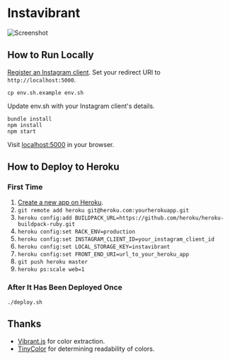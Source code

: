 # Instavibrant

![Screenshot](https://raw.githubusercontent.com/cheshire137/instavibrant/master/screenshot.png)

## How to Run Locally

[Register an Instagram client](https://instagram.com/developer/clients/register/). Set your redirect URI to `http://localhost:5000`.

    cp env.sh.example env.sh

Update env.sh with your Instagram client's details.

    bundle install
    npm install
    npm start

Visit [localhost:5000](http://localhost:5000/) in your browser.

## How to Deploy to Heroku

### First Time

1. [Create a new app on Heroku](https://dashboard.heroku.com/apps).
1. `git remote add heroku git@heroku.com:yourherokuapp.git`
1. `heroku config:add BUILDPACK_URL=https://github.com/heroku/heroku-buildpack-ruby.git`
1. `heroku config:set RACK_ENV=production`
1. `heroku config:set INSTAGRAM_CLIENT_ID=your_instagram_client_id`
1. `heroku config:set LOCAL_STORAGE_KEY=instavibrant`
1. `heroku config:set FRONT_END_URI=url_to_your_heroku_app`
1. `git push heroku master`
1. `heroku ps:scale web=1`

### After It Has Been Deployed Once

    ./deploy.sh

## Thanks

- [Vibrant.js](http://jariz.github.io/vibrant.js/) for color extraction.
- [TinyColor](http://bgrins.github.io/TinyColor/) for determining readability of colors.
